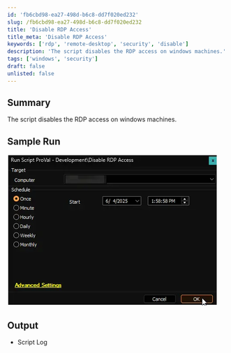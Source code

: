 ```yaml
---
id: 'fb6cbd98-ea27-498d-b6c8-dd7f020ed232'
slug: /fb6cbd98-ea27-498d-b6c8-dd7f020ed232
title: 'Disable RDP Access'
title_meta: 'Disable RDP Access'
keywords: ['rdp', 'remote-desktop', 'security', 'disable']
description: 'The script disables the RDP access on windows machines.'
tags: ['windows', 'security']
draft: false
unlisted: false
---
```


## Summary

The script disables the RDP access on windows machines.

## Sample Run

![SampleRun](../../../static/img/docs/fb6cbd98-ea27-498d-b6c8-dd7f020ed232/image1.webp)

## Output

- Script Log
